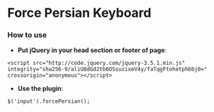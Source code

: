# Force Persian Keyboard

### How to use

- **Put jQuery in your head section or footer of page**: 
```
<script src="http://code.jquery.com/jquery-3.5.1.min.js" integrity="sha256-9/aliU8dGd2tb6OSsuzixeV4y/faTqgFtohetphbbj0=" crossorigin="anonymous"></script>
```

- **Use the plugin**: 
```
$('input').forcePersian();
```
